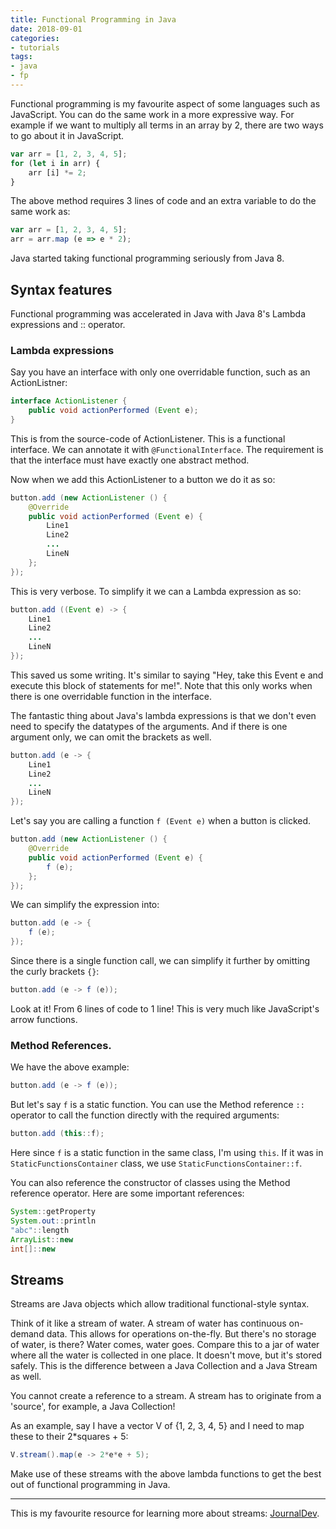 ```yaml
---
title: Functional Programming in Java
date: 2018-09-01
categories:
- tutorials
tags: 
- java
- fp
---
```


Functional programming is my favourite aspect of some languages such as JavaScript. You can do the same work in a more expressive way. For example if we want to multiply all terms in an array by 2, there are two ways to go about it in JavaScript.

```javascript
var arr = [1, 2, 3, 4, 5];
for (let i in arr) {
    arr [i] *= 2;
}
```

The above method requires 3 lines of code and an extra variable to do the same work as:

```javascript
var arr = [1, 2, 3, 4, 5];
arr = arr.map (e => e * 2);
```

Java started taking functional programming seriously from Java 8.

## Syntax features

Functional programming was accelerated in Java with Java 8's Lambda expressions and :: operator.

### Lambda expressions

Say you have an interface with only one overridable function, such as an ActionListner:

```java
interface ActionListener {
    public void actionPerformed (Event e);
}
```

This is from the source-code of ActionListener. This is a functional interface. We can annotate it with `@FunctionalInterface`. The requirement is that the interface must have exactly one abstract method.

Now when we add this ActionListener to a button we do it as so:

```java
button.add (new ActionListener () {
    @Override
    public void actionPerformed (Event e) {
        Line1
        Line2
        ...
        LineN
    };
});
```

This is very verbose. To simplify it we can a Lambda expression as so:

```java
button.add ((Event e) -> {
    Line1
    Line2
    ...
    LineN
});
```

This saved us some writing. It's similar to saying "Hey, take this Event e and execute this block of statements for me!". Note that this only works when there is one overridable function in the interface.

The fantastic thing about Java's lambda expressions is that we don't even need to specify the datatypes of the arguments. And if there is one argument only, we can omit the brackets as well.

```java
button.add (e -> {
    Line1
    Line2
    ...
    LineN
});
```

Let's say you are calling a function `f (Event e)` when a button is clicked.

```java
button.add (new ActionListener () {
    @Override
    public void actionPerformed (Event e) {
        f (e);
    };
});
```

We can simplify the expression into: 

```java
button.add (e -> {
    f (e);
});
```

Since there is a single function call, we can simplify it further by omitting the curly brackets `{}`:

```java
button.add (e -> f (e));
```

Look at it! From 6 lines of code to 1 line! This is very much like JavaScript's arrow functions.

### Method References.

We have the above example:

```java
button.add (e -> f (e));
```

But let's say `f` is a static function. You can use the Method reference `::` operator to call the function directly with the required arguments:

```java
button.add (this::f);
```

Here since `f` is a static function in the same class, I'm using `this`. If it was in `StaticFunctionsContainer` class, we use `StaticFunctionsContainer::f`.

You can also reference the constructor of classes using the Method reference operator. Here are some important references:

```java
System::getProperty
System.out::println
"abc"::length
ArrayList::new
int[]::new
```

## Streams

Streams are Java objects which allow traditional functional-style syntax.

Think of it like a stream of water. A stream of water has continuous on-demand data. This allows for operations on-the-fly. But there's no storage of water, is there? Water comes, water goes. Compare this to a jar of water where all the water is collected in one place. It doesn't move, but it's stored safely. This is the difference between a Java Collection and a Java Stream as well.

You cannot create a reference to a stream. A stream has to originate from a 'source', for example, a Java Collection!

As an example, say I have a vector V of {1, 2, 3, 4, 5} and I need to map these to their 2*squares + 5:

```java
V.stream().map(e -> 2*e*e + 5);
```

Make use of these streams with the above lambda functions to get the best out of functional programming in Java.

-----

This is my favourite resource for learning more about streams: [JournalDev](https://www.journaldev.com/2774/java-8-stream#stream-overview).
